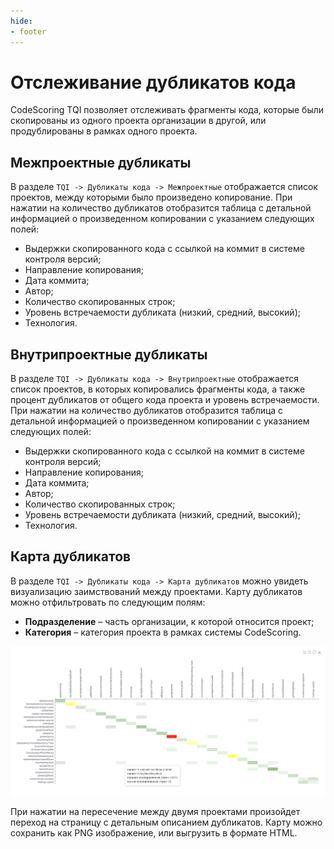 ```yaml
---
hide:
- footer
---
```

# Отслеживание дубликатов кода

CodeScoring TQI позволяет отслеживать фрагменты кода, которые были скопированы из одного проекта организации в другой, или продублированы в рамках одного проекта.

## Межпроектные дубликаты

В разделе `TQI -> Дубликаты кода -> Межпроектные` отображается список проектов, между которыми было произведено копирование. При нажатии на количество дубликатов отобразится таблица с детальной информацией о произведенном копировании с указанием следующих полей:

- Выдержки скопированного кода с ссылкой на коммит в системе контроля версий;
- Направление копирования;
- Дата коммита;
- Автор;
- Количество скопированных строк;
- Уровень встречаемости дубликата (низкий, средний, высокий);
- Технология.

## Внутрипроектные дубликаты

В разделе `TQI -> Дубликаты кода -> Внутрипроектные` отображается список проектов, в которых копировались фрагменты кода, а также процент дубликатов от общего кода проекта и уровень встречаемости. При нажатии на количество дубликатов отобразится таблица с детальной информацией о произведенном копировании с указанием следующих полей:

- Выдержки скопированного кода с ссылкой на коммит в системе контроля версий;
- Направление копирования;
- Дата коммита;
- Автор;
- Количество скопированных строк;
- Уровень встречаемости дубликата (низкий, средний, высокий);
- Технология.

## Карта дубликатов

В разделе `TQI -> Дубликаты кода -> Карта дубликатов` можно увидеть визуализацию заимствований между проектами. Карту дубликатов можно отфильтровать по следующим полям:

- **Подразделение** – часть организации, к которой относится проект;
- **Категория** – категория проекта в рамках системы CodeScoring.

![Clones map](/assets/img/tqi/clones-map.png)

При нажатии на пересечение между двумя проектами произойдет переход на страницу с детальным описанием дубликатов. Карту можно сохранить как PNG изображение, или выгрузить в формате HTML.